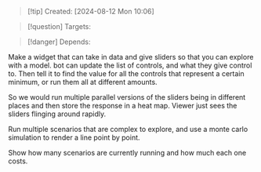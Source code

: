 
>[!tip] Created: [2024-08-12 Mon 10:06]

>[!question] Targets: 

>[!danger] Depends: 

Make a widget that can take in data and give sliders so that you can explore with a model.
bot can update the list of controls, and what they give control to.
Then tell it to find the value for all the controls that represent a certain minimum, or run them all at different amounts.

So we would run multiple parallel versions of the sliders being in different places and then store the response in a heat map.
Viewer just sees the sliders flinging around rapidly.

Run multiple scenarios that are complex to explore, and use a monte carlo simulation to render a line point by point.

Show how many scenarios are currently running and how much each one costs.